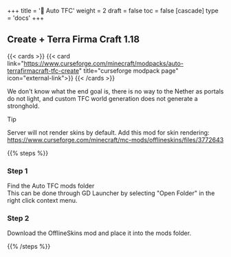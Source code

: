 +++
title = '🔴 Auto TFC'
weight = 2
draft = false
toc = false
[cascade]
	type = 'docs'
+++

## Create + Terra Firma Craft 1.18

{{< cards >}}
	{{< card link="https://www.curseforge.com/minecraft/modpacks/auto-terrafirmacraft-tfc-create" title="curseforge modpack page" icon="external-link">}}
{{< /cards >}}

We don't know what the end goal is, there is no way to the Nether as portals do not light, and custom TFC world generation
does not generate a stronghold.

> [!TIP]
Server will not render skins by default. Add this mod for skin rendering:\
https://www.curseforge.com/minecraft/mc-mods/offlineskins/files/3772643


{{% steps %}}

### Step 1

Find the Auto TFC mods folder\
This can be done through GD Launcher by selecting "Open Folder"
in the right click context menu.

### Step 2

Download the OfflineSkins mod and place it into the mods folder.


{{% /steps %}}
